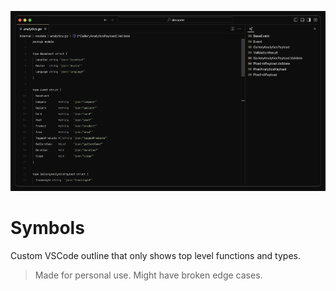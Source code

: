 ![Screenshot](resources/banner.png)

# Symbols

Custom VSCode outline that only shows top level functions and types.

> Made for personal use. Might have broken edge cases.
